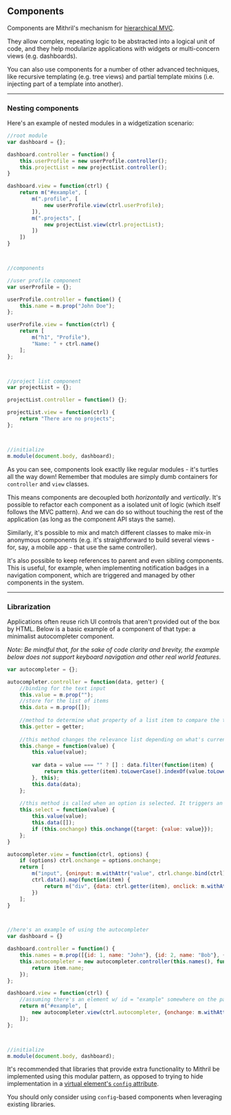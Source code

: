 ## Components

Components are Mithril's mechanism for [hierarchical MVC](http://en.wikipedia.org/wiki/Hierarchical_model%E2%80%93view%E2%80%93controller).

They allow complex, repeating logic to be abstracted into a logical unit of code, and they help modularize applications with widgets or multi-concern views (e.g. dashboards).

You can also use components for a number of other advanced techniques, like recursive templating (e.g. tree views) and partial template mixins (i.e. injecting part of a template into another).

---

### Nesting components

Here's an example of nested modules in a widgetization scenario:

```javascript
//root module
var dashboard = {};

dashboard.controller = function() {
	this.userProfile = new userProfile.controller();
	this.projectList = new projectList.controller();
}

dashboard.view = function(ctrl) {
	return m("#example", [
		m(".profile", [
			new userProfile.view(ctrl.userProfile);
		]),
		m(".projects", [
			new projectList.view(ctrl.projectList);
		])
	])
}



//components

//user profile component
var userProfile = {};

userProfile.controller = function() {
	this.name = m.prop("John Doe");
};

userProfile.view = function(ctrl) {
	return [
		m("h1", "Profile"),
		"Name: " + ctrl.name()
	];
};



//project list component
var projectList = {};

projectList.controller = function() {};

projectList.view = function(ctrl) {
	return "There are no projects";
};



//initialize
m.module(document.body, dashboard);
```

As you can see, components look exactly like regular modules - it's turtles all the way down! Remember that modules are simply dumb containers for `controller` and `view` classes.

This means components are decoupled both *horizontally* and *vertically*. It's possible to refactor each component as a isolated unit of logic (which itself follows the MVC pattern). And we can do so without touching the rest of the application (as long as the component API stays the same).

Similarly, it's possible to mix and match different classes to make mix-in anonymous components (e.g. it's straightforward to build several views - for, say, a mobile app - that use the same controller).

It's also possible to keep references to parent and even sibling components. This is useful, for example, when implementing notification badges in a navigation component, which are triggered and managed by other components in the system.

---

### Librarization

Applications often reuse rich UI controls that aren't provided out of the box by HTML. Below is a basic example of a component of that type: a minimalist autocompleter component.

*Note: Be mindful that, for the sake of code clarity and brevity, the example below does not support keyboard navigation and other real world features.*

```javascript
var autocompleter = {};

autocompleter.controller = function(data, getter) {
	//binding for the text input
	this.value = m.prop("");
	//store for the list of items
	this.data = m.prop([]);
	
	//method to determine what property of a list item to compare the text input's value to
	this.getter = getter;
	
	//this method changes the relevance list depending on what's currently in the text input
	this.change = function(value) {
		this.value(value);
		
		var data = value === "" ? [] : data.filter(function(item) {
			return this.getter(item).toLowerCase().indexOf(value.toLowerCase()) > -1;
		}, this);
		this.data(data);
	};
	
	//this method is called when an option is selected. It triggers an `onchange` event
	this.select = function(value) {
		this.value(value);
		this.data([]);
		if (this.onchange) this.onchange({target: {value: value}});
	};
}

autocompleter.view = function(ctrl, options) {
	if (options) ctrl.onchange = options.onchange;
	return [
		m("input", {oninput: m.withAttr("value", ctrl.change.bind(ctrl)), value: ctrl.value()}),
		ctrl.data().map(function(item) {
			return m("div", {data: ctrl.getter(item), onclick: m.withAttr("data", ctrl.select.bind(ctrl))}, ctrl.getter(item));
		})
	];
}



//here's an example of using the autocompleter
var dashboard = {}

dashboard.controller = function() {
	this.names = m.prop([{id: 1, name: "John"}, {id: 2, name: "Bob"}, {id: 2, name: "Mary"}]);
	this.autocompleter = new autocompleter.controller(this.names(), function(item) {
		return item.name;
	});
};

dashboard.view = function(ctrl) {
	//assuming there's an element w/ id = "example" somewhere on the page
	return m("#example", [
		new autocompleter.view(ctrl.autocompleter, {onchange: m.withAttr("value", console.log)}),
	]);
};



//initialize
m.module(document.body, dashboard);
```

It's recommended that libraries that provide extra functionality to Mithril be implemented using this modular pattern, as opposed to trying to hide implementation in a [virtual element's `config` attribute](mithril.md).

You should only consider using `config`-based components when leveraging existing libraries.
